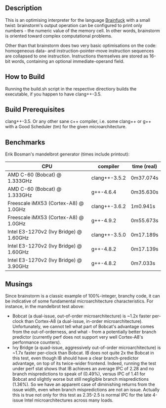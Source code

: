 Description
-----------

This is an optimising interpreter for the language [Brainfuck](http://en.wikipedia.org/wiki/Brainfuck) with a small twist: brainstorm's output operation can be configured to print only numbers - the numeric value of the memory cell. In other words, brainstorm is oriented toward complex computational problems.

Other than that brainstorm does two very basic optimisations on the code: homogeneous data- and instruction-pointer-move instruction sequences are collapsed to one instruction. Instructions themselves are stored as 16-bit words, containing an optional immediate-operand field.

How to Build
------------

Running the build.sh script in the respective directiory builds the executable, if you happen to have clang++-3.5.

Build Prerequisites
-------------------

clang++-3.5. Or any other sane c++ compiler, i.e. some clang++ or g++ with a Good Scheduler (tm) for the given microarchitecture.


Benchmarks
----------

Erik Bosman's mandelbrot generator (times include printout):

| CPU                                    | compiler      | time (real) |
| -------------------------------------- | ------------- | ----------- |
| AMD C-60 (Bobcat) @ 1.333GHz           | clang++-3.5.2 | 0m37.074s   |
| AMD C-60 (Bobcat) @ 1.333GHz           | g++-4.6.4     | 0m35.630s   |
| Freescale iMX53 (Cortex-A8) @ 1.0GHz   | clang++-3.6.2 | 1m0.941s    |
| Freescale iMX53 (Cortex-A8) @ 1.0GHz   | g++-4.9.2     | 0m55.673s   |
| Intel E3-1270v2 (Ivy Bridge) @ 1.60GHz | clang++-3.5.0 | 0m17.189s   |
| Intel E3-1270v2 (Ivy Bridge) @ 1.60GHz | g++-4.8.2     | 0m17.139s   |
| Intel E3-1270v2 (Ivy Bridge) @ 3.90GHz | g++-4.8.2     | 0m7.033s    |

Musings
-------

Since brainstorm is a classic example of 100%-integer, branchy code, it can be indicative of some fundamental microarchitecture characteristics. For instance, in the mandelbrot test above:

* Bobcat (a dual-issue, out-of-order microarchitecture) is ~1.2x faster per-clock than Cortex-A8 (a dual-issue, in-order microarchitecture). Unfortunately, we cannot tell what part of Bobcat's advantage comes from the out-of-orderness, and what - from a potentially better branch predictor (currently perf does not support very well Cortex-A8's performance counters).
* Ivy Bridge (a quad-issue, aggressively out-of-order microarchitecture) is ~1.7x faster per-clock than Bobcat. IB does not quite 2x the Bobcat in this test, even though IB should have a clear branch-predictor advantage, on top of its twice-wider frontend. Indeed, running the test under perf stat shows that IB achieves an average IPC of 2.28 and no branch mispredictions to speak of (0.49%), versus IPC of 1.41 for Bobcat and slightly worse but still negligible branch mispredictions (1.36%). So we have an apparent case of diminishing returns from the issue width, even when branch mispredictions are not an issue. Actually this is true not only for this test as 2.35-2.5 is normal IPC for the late 4-issue Intel microarchitectures across many loads.
